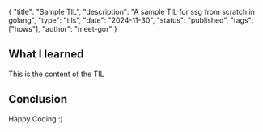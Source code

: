 {
    "title": "Sample TIL",
    "description": "A sample TIL for ssg from scratch in golang",
    "type": "tils",
    "date": "2024-11-30",
    "status": "published",
    "tags": ["hows"],
    "author": "meet-gor"
}

## What I learned

This is the content of the TIL

## Conclusion

Happy Coding :)

